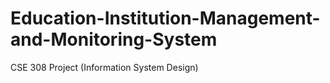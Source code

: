 Education-Institution-Management-and-Monitoring-System
======================================================

CSE 308 Project (Information System Design)

